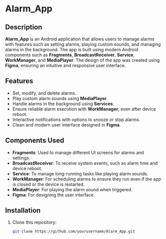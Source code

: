 # Alarm_App

## Description

**Alarm_App** is an Android application that allows users to manage alarms with features such as setting alarms, playing custom sounds, and managing alarms in the background. The app is built using modern Android components such as **Fragments**, **BroadcastReceiver**, **Service**, **WorkManager**, and **MediaPlayer**. The design of the app was created using **Figma**, ensuring an intuitive and responsive user interface.

## Features

- Set, modify, and delete alarms.
- Play custom alarm sounds using **MediaPlayer**.
- Handle alarms in the background using **Services**.
- Ensure reliable alarm execution with **WorkManager**, even after device reboot.
- Interactive notifications with options to snooze or stop alarms.
- Clean and modern user interface designed in **Figma**.

## Components Used

- **Fragments**: Used to manage different UI screens for alarms and settings.
- **BroadcastReceiver**: To receive system events, such as alarm time and device reboot.
- **Service**: To manage long-running tasks like playing alarm sounds.
- **WorkManager**: For scheduling alarms to ensure they run even if the app is closed or the device is restarted.
- **MediaPlayer**: For playing the alarm sound when triggered.
- **Figma**: For designing the user interface.

## Installation

1. Clone this repository:
   ```bash
   git clone https://github.com/yourusername/Alarm_App.git
